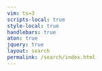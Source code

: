 ```yaml
---
vim: ts=3
scripts-local: true
style-local: true
handlebars: true
aton: true
jquery: true
layout: search
permalink: /search/index.html
---
```


<div style="margin-top:50px;">
</div>


<div id="contents">
	<div style="height:1000px;"></div>
</div>



